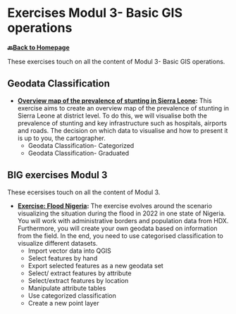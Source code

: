# Exercises Modul 3- Basic GIS operations

__🔙[Back to Homepage](/content/intro.md)__

These exercises touch on all the content of Modul 3- Basic GIS operations.  

## Geodata Classification

* __[Overview map of the prevalence of stunting in Sierra Leone](/content/Modul_3/en_qgis_classification_ex1.md):__ This exercise aims to create an overview map of the prevalence of stunting in Sierra Leone at district level. To do this, we will visualise both the prevalence of stunting and key infrastructure such as hospitals, airports and roads. The decision on which data to visualise and how to present it is up to you, the cartographer.
    * Geodata Classification- Categorized
    * Geodata Classification- Graduated

## BIG exercises Modul 3

These ecersises touch on all the content of Modul 3. 

* __[Exercise: Flood Nigeria](/content/Modul_3/en_qgis_modul_3_ex1.md):__ The exercise evolves around the scenario visualizing the situation during the flood in 2022 in one state of  Nigeria. You will work with administrative borders and population data from HDX.  Furthermore, you will create your own geodata based on information from the field. In the end, you need to use categorised classification to visualize different datasets.
    * Import vector data into QGIS
    * Select features by hand
    * Export selected features as a new geodata set
    * Select/ extract features by attribute
    * Select/extract features  by location
    * Manipulate attribute tables
    * Use categorized classification
    * Create a new point layer




